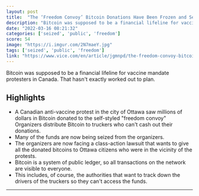 ```yaml
---
layout: post
title:  "The ‘Freedom Convoy’ Bitcoin Donations Have Been Frozen and Seized"
description: "Bitcoin was supposed to be a financial lifeline for vaccine mandate protesters in Canada. That hasn't exactly worked out to plan."
date: "2022-03-16 08:21:32"
categories: ['seized', 'public', 'freedom']
score: 54
image: "https://i.imgur.com/2N7maeY.jpg"
tags: ['seized', 'public', 'freedom']
link: "https://www.vice.com/en/article/jgmnpd/the-freedom-convoy-bitcoin-donations-have-been-frozen-and-seized?utm_source=vice_facebook&amp;utm_medium=social&amp;fbclid=IwAR2OxhUWOjAzdGNnvZiT2gi1fniGltK_6BJAjnWxA438Ycz8TA8nXqy84Bk"
---
```


Bitcoin was supposed to be a financial lifeline for vaccine mandate protesters in Canada. That hasn't exactly worked out to plan.

## Highlights

- A Canadian anti-vaccine protest in the city of Ottawa saw millions of dollars in Bitcoin donated to the self-styled "freedom convoy" Organizers distribute Bitcoin to truckers who can't cash out their donations.
- Many of the funds are now being seized from the organizers.
- The organizers are now facing a class-action lawsuit that wants to give all the donated bitcoins to Ottawa citizens who were in the vicinity of the protests.
- Bitcoin is a system of public ledger, so all transactions on the network are visible to everyone.
- This includes, of course, the authorities that want to track down the drivers of the truckers so they can't access the funds.

---
